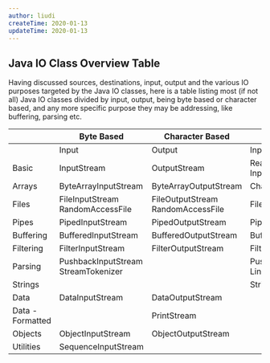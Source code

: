 ```yaml
---
author: liudi
createTime: 2020-01-13
updateTime: 2020-01-13
---
```


## Java IO Class Overview Table

Having discussed sources, destinations, input, output and the various IO purposes targeted by the Java IO classes, here is a table listing most (if not all) Java IO classes divided by input, output, being byte based or character based, and any more specific purpose they may be addressing, like buffering, parsing etc.

|                  | Byte Based                          | Character Based                   |                                 |                           |
| ---------------- | ----------------------------------- | --------------------------------- | ------------------------------- | ------------------------- |
|                  | Input                               | Output                            | Input                           | Output                    |
| Basic            | InputStream                         | OutputStream                      | Reader InputStreamReader        | Writer OutputStreamWriter |
| Arrays           | ByteArrayInputStream                | ByteArrayOutputStream             | CharArrayReader                 | CharArrayWriter           |
| Files            | FileInputStream RandomAccessFile    | FileOutputStream RandomAccessFile | FileReader                      | FileWriter                |
| Pipes            | PipedInputStream                    | PipedOutputStream                 | PipedReader                     | PipedWriter               |
| Buffering        | BufferedInputStream                 | BufferedOutputStream              | BufferedReader                  | BufferedWriter            |
| Filtering        | FilterInputStream                   | FilterOutputStream                | FilterReader                    | FilterWriter              |
| Parsing          | PushbackInputStream StreamTokenizer |                                   | PushbackReader LineNumberReader |                           |
| Strings          |                                     |                                   | StringReader                    | StringWriter              |
| Data             | DataInputStream                     | DataOutputStream                  |                                 |                           |
| Data - Formatted |                                     | PrintStream                       |                                 | PrintWriter               |
| Objects          | ObjectInputStream                   | ObjectOutputStream                |                                 |                           |
| Utilities        | SequenceInputStream                 |                                   |                                 |                           |